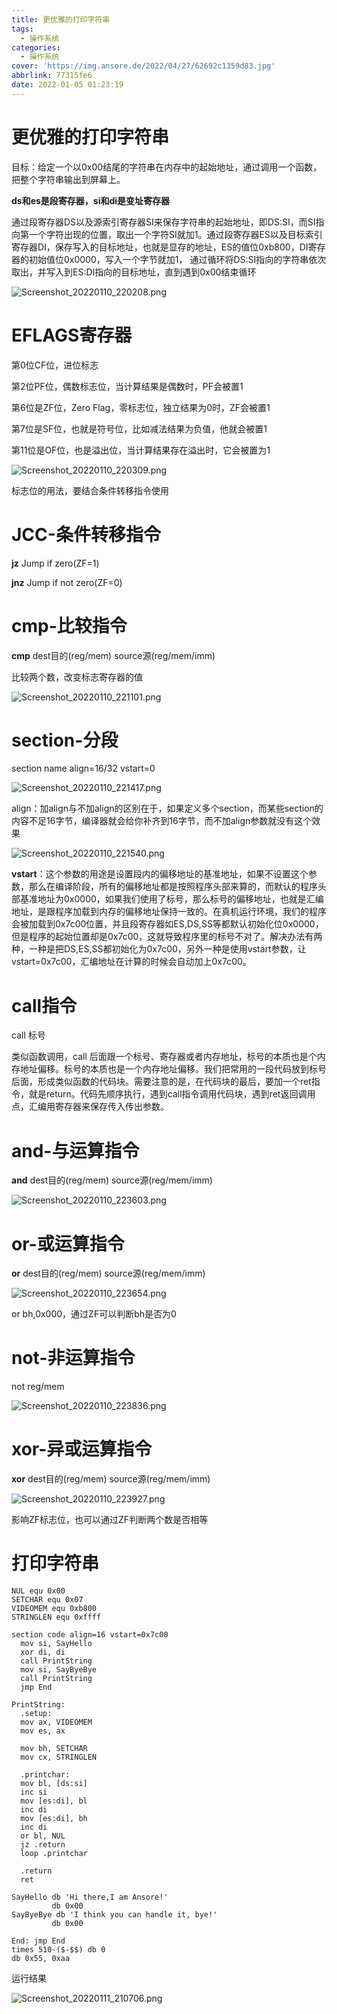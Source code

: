 ```yaml
---
title: 更优雅的打印字符串
tags:
  - 操作系统
categories:
  - 操作系统
cover: 'https://img.ansore.de/2022/04/27/62692c1359d83.jpg'
abbrlink: 77315fe6
date: 2022-01-05 01:23:19
---
```


# 更优雅的打印字符串

目标：给定一个以0x00结尾的字符串在内存中的起始地址，通过调用一个函数，把整个字符串输出到屏幕上。

**ds和es是段寄存器，si和di是变址寄存器**

通过段寄存器DS以及源索引寄存器SI来保存字符串的起始地址，即DS:SI，而SI指向第一个字符出现的位置，取出一个字符SI就加1。通过段寄存器ES以及目标索引寄存器DI，保存写入的目标地址，也就是显存的地址，ES的值位0xb800，DI寄存器的初始值位0x0000，写入一个字节就加1， 通过循环将DS:SI指向的字符串依次取出，并写入到ES:DI指向的目标地址，直到遇到0x00结束循环

![Screenshot_20220110_220208.png](https://img.ansore.de/2022/05/15/6280e49b23e11.png)

# EFLAGS寄存器

第0位CF位，进位标志

第2位PF位，偶数标志位，当计算结果是偶数时，PF会被置1

第6位是ZF位，Zero Flag，零标志位，独立结果为0时，ZF会被置1

第7位是SF位，也就是符号位，比如减法结果为负值，他就会被置1

第11位是OF位，也是溢出位，当计算结果存在溢出时，它会被置为1

![Screenshot_20220110_220309.png](https://img.ansore.de/2022/05/15/6280e49cb1a33.png)

标志位的用法，要结合条件转移指令使用

# JCC-条件转移指令

**jz**    Jump if zero(ZF=1)

**jnz**  Jump if not zero(ZF=0)

# cmp-比较指令

**cmp**  dest目的(reg/mem)  source源(reg/mem/imm)

比较两个数，改变标志寄存器的值

![Screenshot_20220110_221101.png](https://img.ansore.de/2022/05/15/6280e49ee05cb.png)

# section-分段

section  name align=16/32 vstart=0

![Screenshot_20220110_221417.png](https://img.ansore.de/2022/05/15/6280e4a03dc97.png)

align：加align与不加align的区别在于，如果定义多个section，而某些section的内容不足16字节，编译器就会给你补齐到16字节，而不加align参数就没有这个效果

![Screenshot_20220110_221540.png](https://img.ansore.de/2022/05/15/6280e4a253265.png)

**vstart**：这个参数的用途是设置段内的偏移地址的基准地址，如果不设置这个参数，那么在编译阶段，所有的偏移地址都是按照程序头部来算的，而默认的程序头部基准地址为0x0000，如果我们使用了标号，那么标号的偏移地址，也就是汇编地址，是跟程序加载到内存的偏移地址保持一致的。在真机运行环境，我们的程序会被加载到0x7c00位置，并且段寄存器如ES,DS,SS等都默认初始化位0x0000，但是程序的起始位置却是0x7c00，这就导致程序里的标号不对了。解决办法有两种，一种是把DS,ES,SS都初始化为0x7c00，另外一种是使用vstart参数，让vstart=0x7c00，汇编地址在计算的时候会自动加上0x7c00。

# call指令

call 标号

类似函数调用，call 后面跟一个标号、寄存器或者内存地址，标号的本质也是个内存地址偏移。标号的本质也是一个内存地址偏移。我们把常用的一段代码放到标号后面，形成类似函数的代码块。需要注意的是，在代码块的最后，要加一个ret指令，就是return。代码先顺序执行，遇到call指令调用代码块，遇到ret返回调用点，汇编用寄存器来保存传入传出参数。

# and-与运算指令

**and** dest目的(reg/mem) source源(reg/mem/imm)

![Screenshot_20220110_223603.png](https://img.ansore.de/2022/05/15/6280e4a58c86e.png)

# or-或运算指令

**or** dest目的(reg/mem) source源(reg/mem/imm)

![Screenshot_20220110_223654.png](https://img.ansore.de/2022/05/15/6280e4a7caf9f.png)

or bh,0x000，通过ZF可以判断bh是否为0

# not-非运算指令

not reg/mem

![Screenshot_20220110_223836.png](https://img.ansore.de/2022/05/15/6280e4a9bae91.png)

# xor-异或运算指令

**xor** dest目的(reg/mem) source源(reg/mem/imm)

![Screenshot_20220110_223927.png](https://img.ansore.de/2022/05/15/6280e4ac0a6b8.png)

影响ZF标志位，也可以通过ZF判断两个数是否相等

# 打印字符串

```
NUL equ 0x00
SETCHAR equ 0x07
VIDEOMEM equ 0xb800
STRINGLEN equ 0xffff

section code align=16 vstart=0x7c00
  mov si, SayHello
  xor di, di
  call PrintString
  mov si, SayByeBye
  call PrintString
  jmp End

PrintString:
  .setup:
  mov ax, VIDEOMEM
  mov es, ax

  mov bh, SETCHAR
  mov cx, STRINGLEN

  .printchar:
  mov bl, [ds:si]
  inc si
  mov [es:di], bl
  inc di
  mov [es:di], bh
  inc di
  or bl, NUL
  jz .return
  loop .printchar

  .return
  ret

SayHello db 'Hi there,I am Ansore!'
         db 0x00
SayByeBye db 'I think you can handle it, bye!'
         db 0x00

End: jmp End
times 510-($-$$) db 0
db 0x55, 0xaa
```

运行结果

![Screenshot_20220111_210706.png](https://img.ansore.de/2022/05/15/6280e4b20b0df.png)
